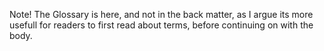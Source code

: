 Note! The Glossary is here, and not in the back matter, as I argue its more usefull for readers to first read about terms, before continuing on with the body.
